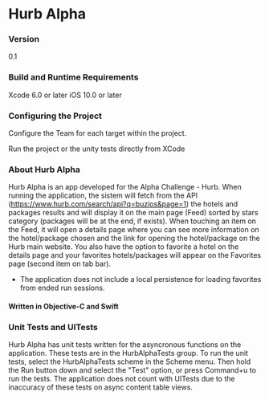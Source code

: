 # Hurb Alpha

### Version

0.1

### Build and Runtime Requirements

Xcode 6.0 or later
iOS 10.0 or later

### Configuring the Project

Configure the Team for each target within the project.

Run the project or the unity tests directly from XCode

### About Hurb Alpha

Hurb Alpha is an app developed for the Alpha Challenge - Hurb.
When running the application, the sistem will fetch from the API (https://www.hurb.com/search/api?q=buzios&page=1) the hotels and packages results and will display it on the main page (Feed) sorted by stars category (packages will be at the end, if exists). When touching an item on the Feed, it will open a details page where you can see more information on the hotel/package chosen and the link for opening the hotel/package on the Hurb main website. You also have the option to favorite a hotel on the details page and your favorites hotels/packages will appear on the Favorites page (second item on tab bar). 
* The application does not include a local persistence for loading favorites from ended run sessions. 

#### Written in Objective-C and Swift

### Unit Tests and UITests

Hurb Alpha has unit tests written for the asyncronous functions on the application. These tests are in the HurbAlphaTests group. To run the unit tests, select the HurbAlphaTests scheme in the Scheme menu. Then hold the Run button down and select the "Test" option, or press Command+u to run the tests. The application does not count with UITests due to the inaccuracy of these tests on async content table views.

